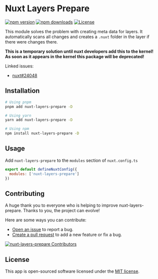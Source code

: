 # Nuxt Layers Prepare

[![npm version][npm-version-src]][npm-version-href]
[![npm downloads][npm-downloads-src]][npm-downloads-href]
[![License][license-src]][license-href]

This module solves the problem with creating meta data for layers. It automatically scans all changes and creates a `.nuxt` folder in the layer if there were changes there.

**This is a temporary solution until nuxt developers add this to the kernel! As soon as it appears in the kernel this package will be deprecated!**

Linked issues:
- [nuxt#24048](https://github.com/nuxt/nuxt/issues/24048)

## Installation

```bash
# Using pnpm
pnpm add nuxt-layers-prepare -D

# Using yarn
yarn add nuxt-layers-prepare -D

# Using npm
npm install nuxt-layers-prepare -D
```

## Usage

Add `nuxt-layers-prepare` to the `modules` section of `nuxt.config.ts`

```js
export default defineNuxtConfig({
  modules: ['nuxt-layers-prepare']
})
```

## Contributing

A huge thank you to everyone who is helping to improve nuxt-layers-prepare. Thanks to you, the project can evolve!

Here are some ways you can contribute:

- [Open an issue](https://github.com/hywax/nuxt-layers-prepare/issues/new/choose) to report a bug.
- [Create a pull request](https://github.com/hywax/nuxt-layers-prepare/compare) to add a new feature or fix a bug.

<a href="https://github.com/hywax/nuxt-layers-prepare/graphs/contributors">
  <img src="https://contrib.rocks/image?repo=hywax/nuxt-layers-prepare" alt="nuxt-layers-prepare Contributors" />
</a>

## License

This app is open-sourced software licensed under the [MIT license](https://github.com/hywax/nuxt-layers-prepare/blob/main/LICENSE).

<!-- Badges -->

[npm-version-src]: https://img.shields.io/npm/v/nuxt-layers-prepare/latest.svg?style=flat&colorA=18181B&colorB=28CF8D
[npm-version-href]: https://npmjs.com/package/nuxt-layers-prepare
[npm-downloads-src]: https://img.shields.io/npm/dm/nuxt-layers-prepare.svg?style=flat&colorA=18181B&colorB=28CF8D
[npm-downloads-href]: https://npmjs.com/package/nuxt-layers-prepare
[license-src]: https://img.shields.io/npm/l/nuxt-layers-prepare.svg?style=flat&colorA=18181B&colorB=28CF8D
[license-href]: https://npmjs.com/package/nuxt-layers-prepare
